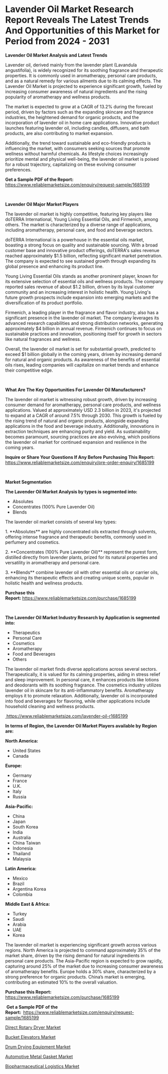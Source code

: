 <p><h1>Lavender Oil Market Research Report Reveals The Latest Trends And Opportunities of this Market for Period from 2024 - 2031</h1></p><p><strong>Lavender Oil Market Analysis and Latest Trends</strong></p>
<p><p>Lavender oil, derived mainly from the lavender plant (Lavandula angustifolia), is widely recognized for its soothing fragrance and therapeutic properties. It is commonly used in aromatherapy, personal care products, and as a natural remedy for various ailments due to its calming effects. The Lavender Oil Market is projected to experience significant growth, fueled by increasing consumer awareness of natural ingredients and the rising popularity of aromatherapy and wellness products.</p><p>The market is expected to grow at a CAGR of 13.2% during the forecast period, driven by factors such as the expanding skincare and fragrance industries, the heightened demand for organic products, and the incorporation of lavender oil in home care applications. Innovative product launches featuring lavender oil, including candles, diffusers, and bath products, are also contributing to market expansion.</p><p>Additionally, the trend toward sustainable and eco-friendly products is influencing the market, with consumers seeking sources that promote wellness without harmful chemicals. As lifestyle choices increasingly prioritize mental and physical well-being, the lavender oil market is poised for a robust trajectory, capitalizing on these evolving consumer preferences.</p></p>
<p><strong>Get a Sample PDF of the Report:&nbsp;</strong> <a href="https://www.reliablemarketsize.com/enquiry/request-sample/1685199?utm_campaign=1518&utm_medium=2&utm_source=Github&utm_content=ia&utm_term=16102024&utm_id=lavender-oil">https://www.reliablemarketsize.com/enquiry/request-sample/1685199</a></p>
<p>&nbsp;</p>
<p><strong>Lavender Oil Major Market Players</strong></p>
<p><p>The lavender oil market is highly competitive, featuring key players like doTERRA International, Young Living Essential Oils, and Firmenich, among others. The market is characterized by a diverse range of applications, including aromatherapy, personal care, and food and beverage sectors.</p><p>doTERRA International is a powerhouse in the essential oils market, boasting a strong focus on quality and sustainable sourcing. With a broad customer base and innovative product offerings, doTERRA's sales revenue reached approximately $1.5 billion, reflecting significant market penetration. The company is expected to see sustained growth through expanding its global presence and enhancing its product line.</p><p>Young Living Essential Oils stands as another prominent player, known for its extensive selection of essential oils and wellness products. The company reported sales revenue of about $1.2 billion, driven by its loyal customer community and an increasing interest in holistic health. Young Living's future growth prospects include expansion into emerging markets and the diversification of its product portfolio.</p><p>Firmenich, a leading player in the fragrance and flavor industry, also has a significant presence in the lavender oil market. The company leverages its advanced research capabilities and strong distribution networks, generating approximately $4 billion in annual revenue. Firmenich continues to focus on sustainable practices and innovation, positioning itself for growth in sectors like natural fragrances and wellness.</p><p>Overall, the lavender oil market is set for substantial growth, predicted to exceed $1 billion globally in the coming years, driven by increasing demand for natural and organic products. As awareness of the benefits of essential oils rises, leading companies will capitalize on market trends and enhance their competitive edge.</p></p>
<p>&nbsp;</p>
<p><strong>What Are The Key Opportunities For Lavender Oil Manufacturers?</strong></p>
<p><p>The lavender oil market is witnessing robust growth, driven by increasing consumer demand for aromatherapy, personal care products, and wellness applications. Valued at approximately USD 2.3 billion in 2023, it's projected to expand at a CAGR of around 7.5% through 2030. This growth is fueled by the rising trend of natural and organic products, alongside expanding applications in the food and beverage industry. Additionally, innovations in extraction techniques are enhancing purity and yield. As sustainability becomes paramount, sourcing practices are also evolving, which positions the lavender oil market for continued expansion and resilience in the coming years.</p></p>
<p><strong>Inquire or Share Your Questions If Any Before Purchasing This Report:</strong> <a href="https://www.reliablemarketsize.com/enquiry/pre-order-enquiry/1685199?utm_campaign=1518&utm_medium=2&utm_source=Github&utm_content=ia&utm_term=16102024&utm_id=lavender-oil">https://www.reliablemarketsize.com/enquiry/pre-order-enquiry/1685199</a></p>
<p>&nbsp;</p>
<p><strong>Market Segmentation</strong></p>
<p><strong>The Lavender Oil Market Analysis by types is segmented into:</strong></p>
<p><ul><li>Absolutes</li><li>Concentrates (100% Pure Lavender Oil)</li><li>Blends</li></ul></p>
<p><p>The lavender oil market consists of several key types: </p><p>1. **Absolutes** are highly concentrated oils extracted through solvents, offering intense fragrance and therapeutic benefits, commonly used in perfumery and cosmetics.</p><p>   </p><p>2. **Concentrates (100% Pure Lavender Oil)** represent the purest form, distilled directly from lavender plants, prized for its natural properties and versatility in aromatherapy and personal care.</p><p>3. **Blends** combine lavender oil with other essential oils or carrier oils, enhancing its therapeutic effects and creating unique scents, popular in holistic health and wellness products.</p></p>
<p><strong>Purchase this Report:&nbsp;</strong><a href="https://www.reliablemarketsize.com/purchase/1685199?utm_campaign=1518&utm_medium=2&utm_source=Github&utm_content=ia&utm_term=16102024&utm_id=lavender-oil">https://www.reliablemarketsize.com/purchase/1685199</a></p>
<p>&nbsp;</p>
<p><strong>The Lavender Oil Market Industry Research by Application is segmented into:</strong></p>
<p><ul><li>Therapeutics</li><li>Personal Care</li><li>Cosmetics</li><li>Aromatherapy</li><li>Food and Beverages</li><li>Others</li></ul></p>
<p><p>The lavender oil market finds diverse applications across several sectors. Therapeutically, it is valued for its calming properties, aiding in stress relief and sleep improvement. In personal care, it enhances products like lotions and deodorants with its soothing fragrance. The cosmetics industry utilizes lavender oil in skincare for its anti-inflammatory benefits. Aromatherapy employs it to promote relaxation. Additionally, lavender oil is incorporated into food and beverages for flavoring, while other applications include household cleaning and wellness products.</p></p>
<p><a href="https://www.reliablemarketsize.com/lavender-oil-r1685199?utm_campaign=1518&utm_medium=2&utm_source=Github&utm_content=ia&utm_term=16102024&utm_id=lavender-oil">&nbsp;https://www.reliablemarketsize.com/lavender-oil-r1685199</a></p>
<p><strong>In terms of Region, the Lavender Oil Market Players available by Region are:</strong></p>
<p>
    <p> <strong> North America: </strong>
        <ul>
            <li>United States</li>
            <li>Canada</li>
        </ul>
        </p> 
    <p> <strong> Europe: </strong>
        <ul>
            <li>Germany</li>
            <li>France</li>
            <li>U.K.</li>
            <li>Italy</li>
            <li>Russia</li>
        </ul>
        </p> 
    <p> <strong> Asia-Pacific: </strong>
        <ul>
            <li>China</li>
            <li>Japan</li>
            <li>South Korea</li>
            <li>India</li>
            <li>Australia</li>
            <li>China Taiwan</li>
            <li>Indonesia</li>
            <li>Thailand</li>
            <li>Malaysia</li>
        </ul>
        </p> 
    <p> <strong> Latin America: </strong>
        <ul>
            <li>Mexico</li>
            <li>Brazil</li>
            <li>Argentina Korea</li>
            <li>Colombia</li>
        </ul>
        </p> 
    <p> <strong> Middle East & Africa: </strong>
        <ul>
            <li>Turkey</li>
            <li>Saudi</li>
            <li>Arabia</li>
            <li>UAE</li>
            <li>Korea</li>
        </ul>
    </p>
    </p>
<p><p>The lavender oil market is experiencing significant growth across various regions. North America is projected to command approximately 35% of the market share, driven by the rising demand for natural ingredients in personal care products. The Asia-Pacific region is expected to grow rapidly, capturing around 25% of the market due to increasing consumer awareness of aromatherapy benefits. Europe holds a 30% share, characterized by a strong preference for organic products. China’s market is emerging, contributing an estimated 10% to the overall valuation.</p></p>
<p><strong>Purchase this Report: </strong><a href="https://www.reliablemarketsize.com/purchase/1685199?utm_campaign=1518&utm_medium=2&utm_source=Github&utm_content=ia&utm_term=16102024&utm_id=lavender-oil">https://www.reliablemarketsize.com/purchase/1685199</a></p>
<p>&nbsp;<strong>Get a Sample PDF of the Report:&nbsp;&nbsp;</strong><a href="https://www.reliablemarketsize.com/enquiry/request-sample/1685199?utm_campaign=1518&utm_medium=2&utm_source=Github&utm_content=ia&utm_term=16102024&utm_id=lavender-oil">https://www.reliablemarketsize.com/enquiry/request-sample/1685199</a></p>
<p><strong></strong></p>
<p><p><a href="https://www.linkedin.com/pulse/booming-direct-rotary-dryer-market-sector-analysis-growth-projections-qpqye?trk=public_post_embed_feed-article-content&utm_campaign=1518&utm_medium=2&utm_source=Github&utm_content=ia&utm_term=16102024&utm_id=lavender-oil">Direct Rotary Dryer Market</a></p><p><a href="https://www.linkedin.com/pulse/influencing-factors-bucket-elevators-market-insights-growth-miyzc?trk=public_post_embed_feed-article-content&utm_campaign=1518&utm_medium=2&utm_source=Github&utm_content=ia&utm_term=16102024&utm_id=lavender-oil">Bucket Elevators Market</a></p><p><a href="https://www.linkedin.com/pulse/drum-drying-equipment-market-research-report-forecast-growth-o3cve?trk=public_post_embed_feed-article-content&utm_campaign=1518&utm_medium=2&utm_source=Github&utm_content=ia&utm_term=16102024&utm_id=lavender-oil">Drum Drying Equipment Market</a></p><p><a href="https://www.linkedin.com/pulse/automotive-metal-gasket-market-shifts-strategic-analysis-2024-2031-ztclf?trk=public_post_embed_feed-article-content&utm_campaign=1518&utm_medium=2&utm_source=Github&utm_content=ia&utm_term=16102024&utm_id=lavender-oil">Automotive Metal Gasket Market</a></p><p><a href="https://www.linkedin.com/pulse/future-trends-global-biopharmaceutical-logistics-market-ubmye?trk=public_post_embed_feed-article-content&utm_campaign=1518&utm_medium=2&utm_source=Github&utm_content=ia&utm_term=16102024&utm_id=lavender-oil">Biopharmaceutical Logistics Market</a></p></p>